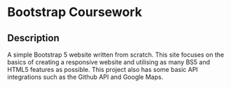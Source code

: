 # Bootstrap Coursework
## Description
A simple Bootstrap 5 website written from scratch. This site focuses on the basics of creating a responsive website and utilising as many BS5 and HTML5 features as possible. This project also has some basic API integrations such as the Github API and Google Maps. 

